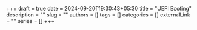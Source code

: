 +++ 
draft = true
date = 2024-09-20T19:30:43+05:30
title = "UEFI Booting"
description = ""
slug = ""
authors = []
tags = []
categories = []
externalLink = ""
series = []
+++
